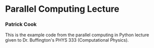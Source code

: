 # Parallel Computing Lecture

### Patrick Cook

This is the example code from the parallel computing in Python lecture given to Dr. Buffington's PHYS 333 (Computational Physics).

